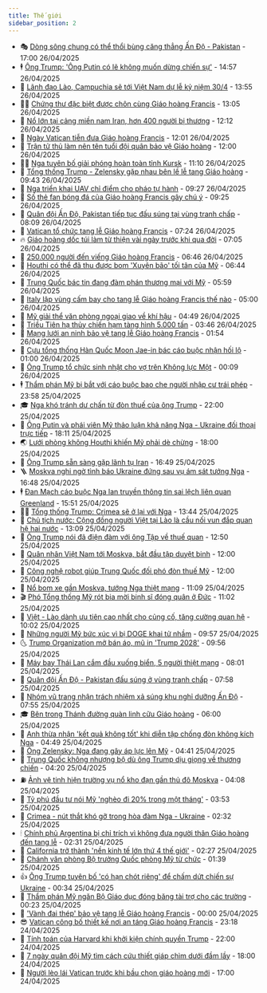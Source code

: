 ```yaml
---
title: Thế giới
sidebar_position: 2
---
```


<!-- vnexpress-the-gioi:START -->
- 🎭 [Dòng sông chung có thể thổi bùng căng thẳng Ấn Độ - Pakistan](https://vnexpress.net/dong-song-chung-co-the-thoi-bung-cang-thang-an-do-pakistan-4878380.html) - 17:00 26/04/2025
- 🕴 [Ông Trump: &#39;Ông Putin có lẽ không muốn dừng chiến sự&#39;](https://vnexpress.net/ong-trump-ong-putin-co-le-khong-muon-dung-chien-su-4879131.html) - 14:57 26/04/2025
- 🤭 [Lãnh đạo Lào, Campuchia sẽ tới Việt Nam dự lễ kỷ niệm 30/4](https://vnexpress.net/lanh-dao-lao-campuchia-se-toi-viet-nam-du-le-ky-niem-30-4-4879125.html) - 13:55 26/04/2025
- 🧑‍💻 [Chứng thư đặc biệt được chôn cùng Giáo hoàng Francis](https://vnexpress.net/chung-thu-dac-biet-duoc-chon-cung-giao-hoang-francis-4879119.html) - 13:05 26/04/2025
- 🦏 [Nổ lớn tại cảng miền nam Iran, hơn 400 người bị thương](https://vnexpress.net/no-lon-tai-cang-mien-nam-iran-hon-400-nguoi-bi-thuong-4879112.html) - 12:12 26/04/2025
- 🦒 [Ngày Vatican tiễn đưa Giáo hoàng Francis](https://vnexpress.net/ngay-vatican-tien-dua-giao-hoang-francis-4879049.html) - 12:01 26/04/2025
- 🌈 [Trận tử thủ làm nên tên tuổi đội quân bảo vệ Giáo hoàng](https://vnexpress.net/tran-tu-thu-lam-nen-ten-tuoi-doi-quan-bao-ve-giao-hoang-4878650.html) - 12:00 26/04/2025
- 🧑‍🏫 [Nga tuyên bố giải phóng hoàn toàn tỉnh Kursk](https://vnexpress.net/nga-tuyen-bo-giai-phong-hoan-toan-tinh-kursk-4879099.html) - 11:10 26/04/2025
- 🐲 [Tổng thống Trump - Zelensky gặp nhau bên lề lễ tang Giáo hoàng](https://vnexpress.net/tong-thong-trump-zelensky-gap-nhau-ben-le-le-tang-giao-hoang-4879074.html) - 09:43 26/04/2025
- 🦒 [Nga triển khai UAV chỉ điểm cho pháo tự hành](https://vnexpress.net/nga-trien-khai-uav-chi-diem-cho-phao-tu-hanh-4879065.html) - 09:27 26/04/2025
- 🐻 [Số thẻ fan bóng đá của Giáo hoàng Francis gây chú ý](https://vnexpress.net/so-the-fan-bong-da-cua-giao-hoang-francis-gay-chu-y-4879068.html) - 09:25 26/04/2025
- 🚀 [Quân đội Ấn Độ, Pakistan tiếp tục đấu súng tại vùng tranh chấp](https://vnexpress.net/quan-doi-an-do-pakistan-tiep-tuc-dau-sung-tai-vung-tranh-chap-4879051.html) - 08:09 26/04/2025
- 🥰 [Vatican tổ chức tang lễ Giáo hoàng Francis](https://vnexpress.net/vatican-to-chuc-tang-le-giao-hoang-francis-4878999-tong-thuat.html) - 07:24 26/04/2025
- 🔥 [Giáo hoàng dốc túi làm từ thiện vài ngày trước khi qua đời](https://vnexpress.net/giao-hoang-doc-tui-lam-tu-thien-vai-ngay-truoc-khi-qua-doi-4878855.html) - 07:05 26/04/2025
- 🥳 [250.000 người đến viếng Giáo hoàng Francis](https://vnexpress.net/250-000-nguoi-den-vieng-giao-hoang-francis-4878900.html) - 06:46 26/04/2025
- 💼 [Houthi có thể đã thu được bom &#39;Xuyên bão&#39; tối tân của Mỹ](https://vnexpress.net/houthi-co-the-da-thu-duoc-bom-xuyen-bao-toi-tan-cua-my-4878882.html) - 06:44 26/04/2025
- 🤡 [Trung Quốc bác tin đang đàm phán thương mại với Mỹ](https://vnexpress.net/trung-quoc-bac-tin-dang-dam-phan-thuong-mai-voi-my-4878954.html) - 05:59 26/04/2025
- 🌁 [Italy lập vùng cấm bay cho tang lễ Giáo hoàng Francis thế nào](https://vnexpress.net/italy-lap-vung-cam-bay-cho-tang-le-giao-hoang-francis-the-nao-4878838.html) - 05:00 26/04/2025
- 🤩 [Mỹ giải thể văn phòng ngoại giao về khí hậu](https://vnexpress.net/my-giai-the-van-phong-ngoai-giao-ve-khi-hau-4878911.html) - 04:49 26/04/2025
- 🎉 [Triều Tiên hạ thủy chiến hạm tàng hình 5.000 tấn](https://vnexpress.net/trieu-tien-ha-thuy-chien-ham-tang-hinh-5-000-tan-4878873.html) - 03:46 26/04/2025
- 🎉 [Mạng lưới an ninh bảo vệ tang lễ Giáo hoàng Francis](https://vnexpress.net/mang-luoi-an-ninh-bao-ve-tang-le-giao-hoang-francis-4878557.html) - 01:54 26/04/2025
- 🌁 [Cựu tổng thống Hàn Quốc Moon Jae-in bác cáo buộc nhận hối lộ](https://vnexpress.net/cuu-tong-thong-han-quoc-moon-jae-in-bac-cao-buoc-nhan-hoi-lo-4878840.html) - 01:00 26/04/2025
- 🌊 [Ông Trump tổ chức sinh nhật cho vợ trên Không lực Một](https://vnexpress.net/ong-trump-to-chuc-sinh-nhat-cho-vo-tren-khong-luc-mot-4878835.html) - 00:09 26/04/2025
- 🕴 [Thẩm phán Mỹ bị bắt với cáo buộc bao che người nhập cư trái phép](https://vnexpress.net/tham-phan-my-bi-bat-voi-cao-buoc-bao-che-nguoi-nhap-cu-trai-phep-4878834.html) - 23:58 25/04/2025
- 🎓 [Nga khó tránh dư chấn từ đòn thuế của ông Trump](https://vnexpress.net/nga-kho-tranh-du-chan-tu-don-thue-cua-ong-trump-4876552.html) - 22:00 25/04/2025
- 🦩 [Ông Putin và phái viên Mỹ thảo luận khả năng Nga - Ukraine đối thoại trực tiếp](https://vnexpress.net/ong-putin-va-phai-vien-my-thao-luan-kha-nang-nga-ukraine-doi-thoai-truc-tiep-4878822.html) - 18:11 25/04/2025
- 🌏 [Lưới phòng không Houthi khiến Mỹ phải dè chừng](https://vnexpress.net/luoi-phong-khong-houthi-khien-my-phai-de-chung-4878064.html) - 18:00 25/04/2025
- 🌋 [Ông Trump sẵn sàng gặp lãnh tụ Iran](https://vnexpress.net/ong-trump-san-sang-gap-lanh-tu-iran-4878784.html) - 16:49 25/04/2025
- 🪜 [Moskva nghi ngờ tình báo Ukraine đứng sau vụ ám sát tướng Nga](https://vnexpress.net/moskva-nghi-ngo-tinh-bao-ukraine-dung-sau-vu-am-sat-tuong-nga-4878815.html) - 16:48 25/04/2025
- 🕴 [Đan Mạch cáo buộc Nga lan truyền thông tin sai lệch liên quan Greenland](https://vnexpress.net/dan-mach-cao-buoc-nga-lan-truyen-thong-tin-sai-lech-lien-quan-greenland-4878806.html) - 15:51 25/04/2025
- 🧑‍🏫 [Tổng thống Trump: Crimea sẽ ở lại với Nga](https://vnexpress.net/tong-thong-trump-crimea-se-o-lai-voi-nga-4878780.html) - 13:44 25/04/2025
- 🌮 [Chủ tịch nước: Cộng đồng người Việt tại Lào là cầu nối vun đắp quan hệ hai nước](https://vnexpress.net/chu-tich-nuoc-cong-dong-nguoi-viet-tai-lao-la-cau-noi-vun-dap-quan-he-hai-nuoc-4878716.html) - 13:09 25/04/2025
- 🚦 [Ông Trump nói đã điện đàm với ông Tập về thuế quan](https://vnexpress.net/ong-trump-noi-da-dien-dam-voi-ong-tap-ve-thue-quan-4878775.html) - 12:50 25/04/2025
- 💫 [Quân nhân Việt Nam tới Moskva, bắt đầu tập duyệt binh](https://vnexpress.net/quan-nhan-viet-nam-toi-moskva-bat-dau-tap-duyet-binh-4878762.html) - 12:00 25/04/2025
- 🤡 [Công nghệ robot giúp Trung Quốc đối phó đòn thuế Mỹ](https://vnexpress.net/cong-nghe-robot-giup-trung-quoc-doi-pho-don-thue-my-4877691.html) - 12:00 25/04/2025
- 🦣 [Nổ bom xe gần Moskva, tướng Nga thiệt mạng](https://vnexpress.net/no-bom-xe-gan-moskva-tuong-nga-thiet-mang-4878754.html) - 11:09 25/04/2025
- 🎬 [Phó Tổng thống Mỹ rót bia mời binh sĩ đóng quân ở Đức](https://vnexpress.net/pho-tong-thong-my-rot-bia-moi-binh-si-dong-quan-o-duc-4878733.html) - 11:02 25/04/2025
- 🎉 [Việt - Lào dành ưu tiên cao nhất cho củng cố, tăng cường quan hệ](https://vnexpress.net/viet-lao-danh-uu-tien-cao-nhat-cho-cung-co-tang-cuong-quan-he-4878681.html) - 10:02 25/04/2025
- 🎡 [Những người Mỹ bức xúc vì bị DOGE khai tử nhầm](https://vnexpress.net/nhung-nguoi-my-buc-xuc-vi-bi-doge-khai-tu-nham-4878497.html) - 09:57 25/04/2025
- 🌜 [Trump Organization mở bán áo, mũ in &#39;Trump 2028&#39;](https://vnexpress.net/trump-organization-mo-ban-ao-mu-in-trump-2028-4878684.html) - 09:56 25/04/2025
- 🎡 [Máy bay Thái Lan cắm đầu xuống biển, 5 người thiệt mạng](https://vnexpress.net/may-bay-thai-lan-cam-dau-xuong-bien-5-nguoi-thiet-mang-4878583.html) - 08:01 25/04/2025
- 🤗 [Quân đội Ấn Độ - Pakistan đấu súng ở vùng tranh chấp](https://vnexpress.net/quan-doi-an-do-pakistan-dau-sung-o-vung-tranh-chap-4878605.html) - 07:58 25/04/2025
- 🦩 [Nhóm vũ trang nhận trách nhiệm xả súng khu nghỉ dưỡng Ấn Độ](https://vnexpress.net/nhom-vu-trang-nhan-trach-nhiem-xa-sung-khu-nghi-duong-an-do-4878405.html) - 07:55 25/04/2025
- 🎓 [Bên trong Thánh đường quàn linh cữu Giáo hoàng](https://vnexpress.net/ben-trong-thanh-duong-quan-linh-cuu-giao-hoang-4878451.html) - 06:00 25/04/2025
- 🌁 [Anh thừa nhận &#39;kết quả không tốt&#39; khi diễn tập chống đòn không kích Nga](https://vnexpress.net/anh-thua-nhan-ket-qua-khong-tot-khi-dien-tap-chong-don-khong-kich-nga-4878389.html) - 04:49 25/04/2025
- 🤩 [Ông Zelensky: Nga đang gây áp lực lên Mỹ](https://vnexpress.net/ong-zelensky-nga-dang-gay-ap-luc-len-my-4878428.html) - 04:41 25/04/2025
- 👹 [Trung Quốc không nhượng bộ dù ông Trump dịu giọng về thương chiến](https://vnexpress.net/trung-quoc-khong-nhuong-bo-du-ong-trump-diu-giong-ve-thuong-chien-4878233.html) - 04:20 25/04/2025
- ⛽️ [Ảnh vệ tinh hiện trường vụ nổ kho đạn gần thủ đô Moskva](https://vnexpress.net/anh-ve-tinh-hien-truong-vu-no-kho-dan-gan-thu-do-moskva-4878399.html) - 04:08 25/04/2025
- 🚀 [Tỷ phú đầu tư nói Mỹ &#39;nghèo đi 20% trong một tháng&#39;](https://vnexpress.net/ty-phu-dau-tu-noi-my-ngheo-di-20-trong-mot-thang-4878388.html) - 03:53 25/04/2025
- 🎡 [Crimea - nút thắt khó gỡ trong hòa đàm Nga - Ukraine](https://vnexpress.net/crimea-nut-that-kho-go-trong-hoa-dam-nga-ukraine-4877975.html) - 02:32 25/04/2025
- 🕯 [Chính phủ Argentina bị chỉ trích vì không đưa người thân Giáo hoàng đến tang lễ](https://vnexpress.net/chinh-phu-argentina-bi-chi-trich-vi-khong-dua-nguoi-than-giao-hoang-den-tang-le-4878383.html) - 02:31 25/04/2025
- 🐻 [California trở thành &#39;nền kinh tế lớn thứ 4 thế giới&#39;](https://vnexpress.net/california-tro-thanh-nen-kinh-te-lon-thu-4-the-gioi-4878365.html) - 02:27 25/04/2025
- 🚦 [Chánh văn phòng Bộ trưởng Quốc phòng Mỹ từ chức](https://vnexpress.net/chanh-van-phong-bo-truong-quoc-phong-my-tu-chuc-4878364.html) - 01:39 25/04/2025
- 👍 [Ông Trump tuyên bố &#39;có hạn chót riêng&#39; để chấm dứt chiến sự Ukraine](https://vnexpress.net/ong-trump-tuyen-bo-co-han-chot-rieng-de-cham-dut-chien-su-ukraine-4878348.html) - 00:34 25/04/2025
- 🚀 [Thẩm phán Mỹ ngăn Bộ Giáo dục đóng băng tài trợ cho các trường](https://vnexpress.net/tham-phan-my-ngan-bo-giao-duc-dong-bang-tai-tro-cho-cac-truong-4878361.html) - 00:23 25/04/2025
- 🌮 [&#39;Vành đai thép&#39; bảo vệ tang lễ Giáo hoàng Francis](https://vnexpress.net/vanh-dai-thep-bao-ve-tang-le-giao-hoang-francis-4878014.html) - 00:00 25/04/2025
- 😎 [Vatican công bố thiết kế nơi an táng Giáo hoàng Francis](https://vnexpress.net/vatican-cong-bo-thiet-ke-noi-an-tang-giao-hoang-francis-4878346.html) - 23:18 24/04/2025
- 🐲 [Tính toán của Harvard khi khởi kiện chính quyền Trump](https://vnexpress.net/tinh-toan-cua-harvard-khi-khoi-kien-chinh-quyen-trump-4877486.html) - 22:00 24/04/2025
- 💫 [7 ngày quân đội Mỹ tìm cách cứu thiết giáp chìm dưới đầm lầy](https://vnexpress.net/7-ngay-quan-doi-my-tim-cach-cuu-thiet-giap-chim-duoi-dam-lay-4877077.html) - 18:00 24/04/2025
- 👀 [Người lèo lái Vatican trước khi bầu chọn giáo hoàng mới](https://vnexpress.net/nguoi-leo-lai-vatican-truoc-khi-bau-chon-giao-hoang-moi-4877703.html) - 17:00 24/04/2025<!-- vnexpress-the-gioi:END -->